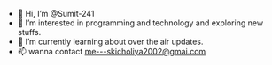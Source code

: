 - 👋 Hi, I’m @Sumit-241
- 👀 I’m interested in programming and technology and exploring new stuffs.
- 🌱 I’m currently learning about over the air updates.
- 📫 wanna contact me---skicholiya2002@gmai.com

<!---
Sumit-241/Sumit-241 is a ✨ special ✨ repository because its `README.md` (this file) appears on your GitHub profile.
You can click the Preview link to take a look at your changes.
--->
